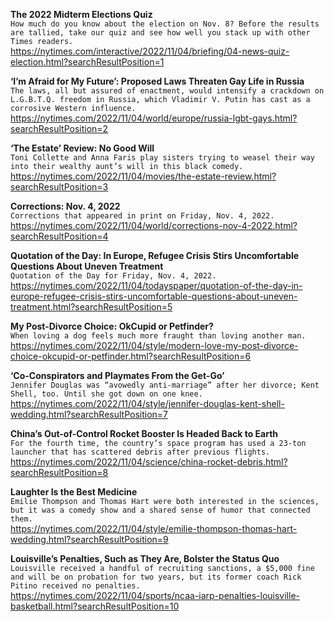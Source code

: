 **The 2022 Midterm Elections Quiz**\
`How much do you know about the election on Nov. 8? Before the results are tallied, take our quiz and see how well you stack up with other Times readers.`\
https://nytimes.com/interactive/2022/11/04/briefing/04-news-quiz-election.html?searchResultPosition=1

**‘I’m Afraid for My Future’: Proposed Laws Threaten Gay Life in Russia**\
`The laws, all but assured of enactment, would intensify a crackdown on L.G.B.T.Q. freedom in Russia, which Vladimir V. Putin has cast as a corrosive Western influence.`\
https://nytimes.com/2022/11/04/world/europe/russia-lgbt-gays.html?searchResultPosition=2

**‘The Estate’ Review: No Good Will**\
`Toni Collette and Anna Faris play sisters trying to weasel their way into their wealthy aunt’s will in this black comedy.`\
https://nytimes.com/2022/11/04/movies/the-estate-review.html?searchResultPosition=3

**Corrections: Nov. 4, 2022**\
`Corrections that appeared in print on Friday, Nov. 4, 2022.`\
https://nytimes.com/2022/11/04/world/corrections-nov-4-2022.html?searchResultPosition=4

**Quotation of the Day: In Europe, Refugee Crisis Stirs Uncomfortable Questions About Uneven Treatment**\
`Quotation of the Day for Friday, Nov. 4, 2022.`\
https://nytimes.com/2022/11/04/todayspaper/quotation-of-the-day-in-europe-refugee-crisis-stirs-uncomfortable-questions-about-uneven-treatment.html?searchResultPosition=5

**My Post-Divorce Choice: OkCupid or Petfinder?**\
`When loving a dog feels much more fraught than loving another man.`\
https://nytimes.com/2022/11/04/style/modern-love-my-post-divorce-choice-okcupid-or-petfinder.html?searchResultPosition=6

**‘Co-Conspirators and Playmates From the Get-Go’**\
`Jennifer Douglas was “avowedly anti-marriage” after her divorce; Kent Shell, too. Until she got down on one knee.`\
https://nytimes.com/2022/11/04/style/jennifer-douglas-kent-shell-wedding.html?searchResultPosition=7

**China’s Out-of-Control Rocket Booster Is Headed Back to Earth**\
`For the fourth time, the country’s space program has used a 23-ton launcher that has scattered debris after previous flights.`\
https://nytimes.com/2022/11/04/science/china-rocket-debris.html?searchResultPosition=8

**Laughter Is the Best Medicine**\
`Emilie Thompson and Thomas Hart were both interested in the sciences, but it was a comedy show and a shared sense of humor that connected them.`\
https://nytimes.com/2022/11/04/style/emilie-thompson-thomas-hart-wedding.html?searchResultPosition=9

**Louisville’s Penalties, Such as They Are, Bolster the Status Quo**\
`Louisville received a handful of recruiting sanctions, a $5,000 fine and will be on probation for two years, but its former coach Rick Pitino received no penalties.`\
https://nytimes.com/2022/11/04/sports/ncaa-iarp-penalties-louisville-basketball.html?searchResultPosition=10

